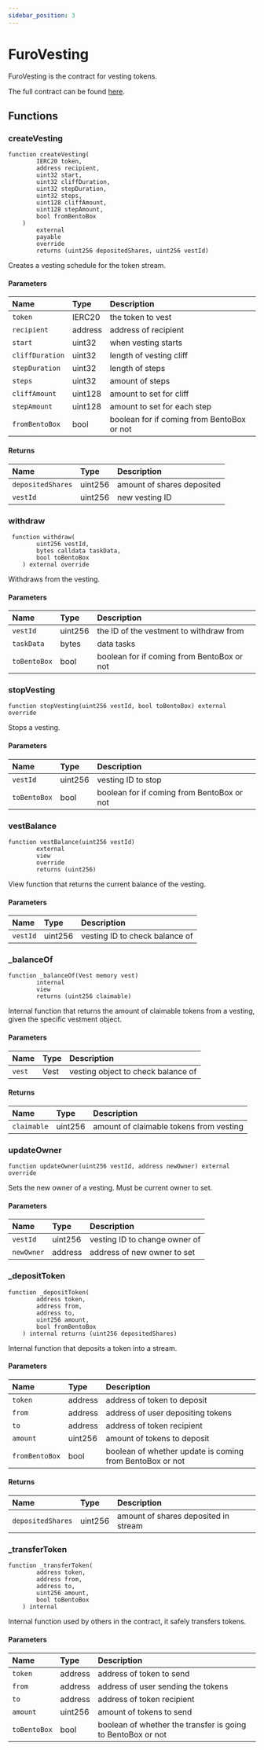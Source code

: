 ```yaml
---
sidebar_position: 3
---
```


# FuroVesting

FuroVesting is the contract for vesting tokens.

The full contract can be found [here](https://github.com/sushiswap/furo/blob/master/contracts/base/FuroVesting.sol).

## Functions

### createVesting

```solidity
function createVesting(
        IERC20 token,
        address recipient,
        uint32 start,
        uint32 cliffDuration,
        uint32 stepDuration,
        uint32 steps,
        uint128 cliffAmount,
        uint128 stepAmount,
        bool fromBentoBox
    )
        external
        payable
        override
        returns (uint256 depositedShares, uint256 vestId)
```

Creates a vesting schedule for the token stream.

#### Parameters

| Name            | Type    | Description                                |
| :-------------- | :------ | :----------------------------------------- |
| `token`         | IERC20  | the token to vest                          |
| `recipient`     | address | address of recipient                       |
| `start`         | uint32  | when vesting starts                        |
| `cliffDuration` | uint32  | length of vesting cliff                    |
| `stepDuration`  | uint32  | length of steps                            |
| `steps`         | uint32  | amount of steps                            |
| `cliffAmount`   | uint128 | amount to set for cliff                    |
| `stepAmount`    | uint128 | amount to set for each step                |
| `fromBentoBox`  | bool    | boolean for if coming from BentoBox or not |

#### Returns

| Name              | Type    | Description                |
| :---------------- | :------ | :------------------------- |
| `depositedShares` | uint256 | amount of shares deposited |
| `vestId`          | uint256 | new vesting ID             |

### withdraw

```solidity
 function withdraw(
        uint256 vestId,
        bytes calldata taskData,
        bool toBentoBox
    ) external override
```

Withdraws from the vesting.

#### Parameters

| Name         | Type    | Description                                |
| :----------- | :------ | :----------------------------------------- |
| `vestId`     | uint256 | the ID of the vestment to withdraw from    |
| `taskData`   | bytes   | data tasks                                 |
| `toBentoBox` | bool    | boolean for if coming from BentoBox or not |

### stopVesting

```solidity
function stopVesting(uint256 vestId, bool toBentoBox) external override
```

Stops a vesting.

#### Parameters

| Name         | Type    | Description                                |
| :----------- | :------ | :----------------------------------------- |
| `vestId`     | uint256 | vesting ID to stop                         |
| `toBentoBox` | bool    | boolean for if coming from BentoBox or not |

### vestBalance

```solidity
function vestBalance(uint256 vestId)
        external
        view
        override
        returns (uint256)
```

View function that returns the current balance of the vesting.

#### Parameters

| Name     | Type    | Description                    |
| :------- | :------ | :----------------------------- |
| `vestId` | uint256 | vesting ID to check balance of |

### \_balanceOf

```solidity
function _balanceOf(Vest memory vest)
        internal
        view
        returns (uint256 claimable)
```

Internal function that returns the amount of claimable tokens from a vesting, given the specific vestment object.

#### Parameters

| Name   | Type | Description                        |
| :----- | :--- | :--------------------------------- |
| `vest` | Vest | vesting object to check balance of |

#### Returns

| Name        | Type    | Description                             |
| :---------- | :------ | :-------------------------------------- |
| `claimable` | uint256 | amount of claimable tokens from vesting |

### updateOwner

```solidity
function updateOwner(uint256 vestId, address newOwner) external override
```

Sets the new owner of a vesting. Must be current owner to set.

#### Parameters

| Name       | Type    | Description                   |
| :--------- | :------ | :---------------------------- |
| `vestId`   | uint256 | vesting ID to change owner of |
| `newOwner` | address | address of new owner to set   |

### \_depositToken

```solidity
function _depositToken(
        address token,
        address from,
        address to,
        uint256 amount,
        bool fromBentoBox
    ) internal returns (uint256 depositedShares)
```

Internal function that deposits a token into a stream.

#### Parameters

| Name           | Type    | Description                                              |
| :------------- | :------ | :------------------------------------------------------- |
| `token`        | address | address of token to deposit                              |
| `from`         | address | address of user depositing tokens                        |
| `to`           | address | address of token recipient                               |
| `amount`       | uint256 | amount of tokens to deposit                              |
| `fromBentoBox` | bool    | boolean of whether update is coming from BentoBox or not |

#### Returns

| Name              | Type    | Description                          |
| :---------------- | :------ | :----------------------------------- |
| `depositedShares` | uint256 | amount of shares deposited in stream |

### \_transferToken

```solidity
function _transferToken(
        address token,
        address from,
        address to,
        uint256 amount,
        bool toBentoBox
    ) internal
```

Internal function used by others in the contract, it safely transfers tokens.

#### Parameters

| Name         | Type    | Description                                                 |
| :----------- | :------ | :---------------------------------------------------------- |
| `token`      | address | address of token to send                                    |
| `from`       | address | address of user sending the tokens                          |
| `to`         | address | address of token recipient                                  |
| `amount`     | uint256 | amount of tokens to send                                    |
| `toBentoBox` | bool    | boolean of whether the transfer is going to BentoBox or not |
